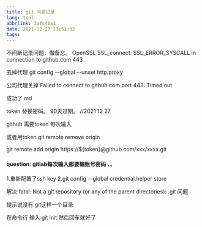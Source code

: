 ```yaml
---
title: git 问题记录
lang: tool
abbrlink: 3afc40a1
date: 2021-12-27 13:51:32
tags:
---
```


不间断记录问题，做备忘。
OpenSSL SSL_connect: SSL_ERROR_SYSCALL in connection to github.com 443 
<!--more-->

去掉代理 git config --global --unset http.proxy

公司代理关掉   Failed to connect to github.com port 443: Timed out

成功了  md

token 替换密码。 90天过期。 //2021 12 27


github 需要token 每次输入

或者用token
git remote remove origin

git remote add origin https://${token}@github.com/xxx/xxxx.git


#### question: gitlab每次输入都要输账号密码 、、
1.重新配置了ssh key 
2.git config --global credential.helper store 


解决 fatal: Not a git repository (or any of the parent directories): .git 问题

提示说没有.git这样一个目录

在命令行 输入 git init  然后回车就好了

